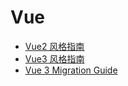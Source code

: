# Vue

- [Vue2 风格指南](https://v2.cn.vuejs.org/v2/style-guide/#组件-实例的选项的顺序推荐)
- [Vue3 风格指南](https://vuejs.org/style-guide/)
- [Vue 3 Migration Guide](https://v3-migration.vuejs.org)
